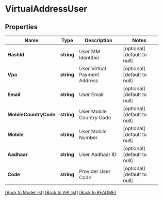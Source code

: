 # VirtualAddressUser

## Properties
Name | Type | Description | Notes
------------ | ------------- | ------------- | -------------
**HashId** | **string** | User MM Identifier | [optional] [default to null]
**Vpa** | **string** | User Virtual Payment Address | [optional] [default to null]
**Email** | **string** | User Email | [optional] [default to null]
**MobileCountryCode** | **string** | User Mobile Country Code | [optional] [default to null]
**Mobile** | **string** | User Mobile Number | [optional] [default to null]
**Aadhaar** | **string** | User Aadhaar ID | [optional] [default to null]
**Code** | **string** | Provider User Code | [optional] [default to null]

[[Back to Model list]](../README.md#documentation-for-models) [[Back to API list]](../README.md#documentation-for-api-endpoints) [[Back to README]](../README.md)

